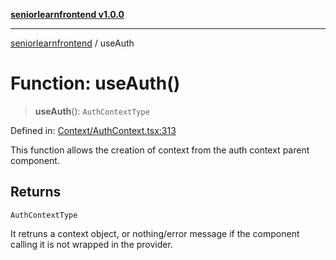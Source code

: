 [**seniorlearnfrontend v1.0.0**](../README.md)

***

[seniorlearnfrontend](../README.md) / useAuth

# Function: useAuth()

> **useAuth**(): `AuthContextType`

Defined in: [Context/AuthContext.tsx:313](https://github.com/SeniorLearnSSJ/SLearnMobAppsFrontend/blob/e7fab732a0ff1bf0dfc0d090a0055a951040816f/Context/AuthContext.tsx#L313)

This function allows the creation of context from the auth context parent component.

## Returns

`AuthContextType`

It retruns a context object, or nothing/error message if the component calling it is not wrapped in the provider.

